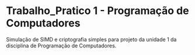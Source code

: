 # Trabalho_Pratico 1 - Programação de Computadores
Simulação de SIMD e criptografia simples para projeto da unidade 1 da disciplina de Programação de Computadores.
